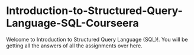 # Introduction-to-Structured-Query-Language-SQL-Courseera
Welcome to Introduction to Structured Query Language (SQL)!. You will be getting all the answers of all the assignments over here.
